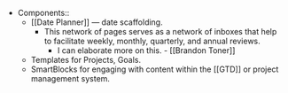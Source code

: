 - Components::
    - [[Date Planner]] — date scaffolding.
        - This network of pages serves as a network of inboxes that help to facilitate weekly, monthly, quarterly, and annual reviews. 
            - I can elaborate more on this. - [[Brandon Toner]]
    - Templates for Projects, Goals.
    - SmartBlocks for engaging with content within the [[GTD]] or project management system.
